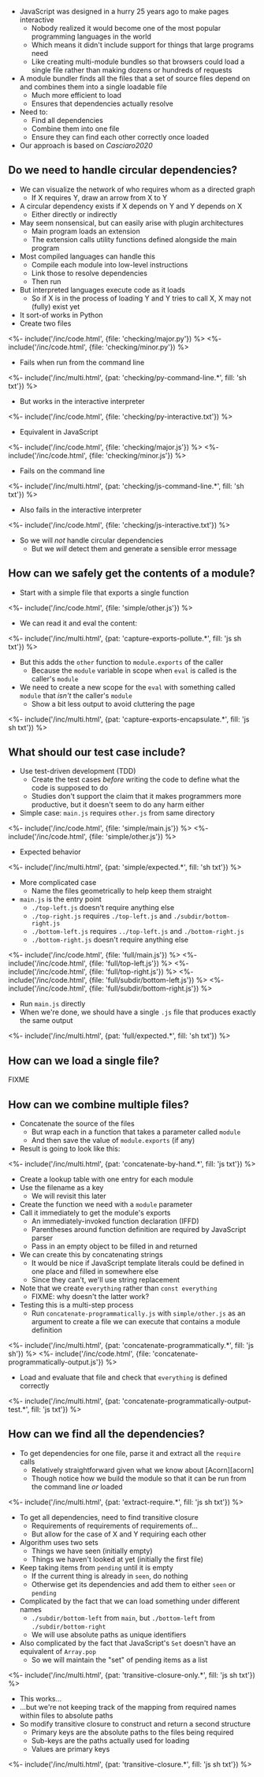 ---
---

-   JavaScript was designed in a hurry 25 years ago to make pages interactive
    -   Nobody realized it would become one of the most popular programming languages in the world
    -   Which means it didn't include support for things that large programs need
    -   Like creating multi-module bundles so that browsers could load a single file
        rather than making dozens or hundreds of requests
-   A <g key="module_bundler">module bundler</g> finds all the files that a set of source files depend on
    and combines them into a single loadable file
    -   Much more efficient to load
    -   Ensures that dependencies actually resolve
-   Need to:
    -   Find all dependencies
    -   Combine them into one file
    -   Ensure they can find each other correctly once loaded
-   Our approach is based on <cite>Casciaro2020</cite>

## Do we need to handle circular dependencies?

-   We can visualize the network of who requires whom as a <g key="directed_graph">directed graph</g>
    -   If X requires Y, draw an arrow from X to Y
-   A <g key="circular_dependency">circular dependency</g> exists if X depends on Y and Y depends on X
    -   Either directly or indirectly
-   May seem nonsensical, but can easily arise with <g key="plugin_architecture">plugin architectures</g>
    -   Main program loads an extension
    -   The extension calls utility functions defined alongside the main program
-   Most <g key="compiled_language">compiled languages</g> can handle this
    -   Compile each module into low-level instructions
    -   <g key="link">Link</g> those to resolve dependencies
    -   Then run
-   But <g key="interpreted_language">interpreted languages</g> execute code as it loads
    -   So if X is in the process of loading Y and Y tries to call X,
        X may not (fully) exist yet
-   It sort-of works in Python
-   Create two files

<%- include('/inc/code.html', {file: 'checking/major.py'}) %>
<%- include('/inc/code.html', {file: 'checking/minor.py'}) %>

-   Fails when run from the command line

<%- include('/inc/multi.html', {pat: 'checking/py-command-line.*', fill: 'sh txt'}) %>

-   But works in the interactive interpreter

<%- include('/inc/code.html', {file: 'checking/py-interactive.txt'}) %>

-   Equivalent in JavaScript

<%- include('/inc/code.html', {file: 'checking/major.js'}) %>
<%- include('/inc/code.html', {file: 'checking/minor.js'}) %>

-   Fails on the command line

<%- include('/inc/multi.html', {pat: 'checking/js-command-line.*', fill: 'sh txt'}) %>

-   Also fails in the interactive interpreter

<%- include('/inc/code.html', {file: 'checking/js-interactive.txt'}) %>

-   So we will *not* handle circular dependencies
    -   But we *will* detect them and generate a sensible error message

## How can we safely get the contents of a module?

-   Start with a simple file that exports a single function

<%- include('/inc/code.html', {file: 'simple/other.js'}) %>

-   We can read it and eval the content:

<%- include('/inc/multi.html', {pat: 'capture-exports-pollute.*', fill: 'js sh txt'}) %>

-   But this adds the `other` function to `module.exports` of the caller
    -   Because the `module` variable in scope when `eval` is called is the caller's `module`
-   We need to create a new scope for the `eval` with something called `module` that *isn't* the caller's `module`
    -   Show a bit less output to avoid cluttering the page

<%- include('/inc/multi.html', {pat: 'capture-exports-encapsulate.*', fill: 'js sh txt'}) %>

## What should our test case include?

-   Use <g key="tdd">test-driven development</g> (TDD)
    -   Create the test cases *before* writing the code to define what the code is supposed to do
    -   Studies don't support the claim that it makes programmers more productive,
        but it doesn't seem to do any harm either
-   Simple case: `main.js` requires `other.js` from same directory

<%- include('/inc/code.html', {file: 'simple/main.js'}) %>
<%- include('/inc/code.html', {file: 'simple/other.js'}) %>

-   Expected behavior

<%- include('/inc/multi.html', {pat: 'simple/expected.*', fill: 'sh txt'}) %>

-   More complicated case
    -   Name the files geometrically to help keep them straight
-   `main.js` is the <g key="entry_point">entry point</g>
    -   `./top-left.js` doesn't require anything else
    -   `./top-right.js` requires `./top-left.js` and `./subdir/bottom-right.js`
    -   `./bottom-left.js` requires `../top-left.js` and `./bottom-right.js`
    -   `./bottom-right.js` doesn't require anything else

<%- include('/inc/code.html', {file: 'full/main.js'}) %>
<%- include('/inc/code.html', {file: 'full/top-left.js'}) %>
<%- include('/inc/code.html', {file: 'full/top-right.js'}) %>
<%- include('/inc/code.html', {file: 'full/subdir/bottom-left.js'}) %>
<%- include('/inc/code.html', {file: 'full/subdir/bottom-right.js'}) %>

-   Run `main.js` directly
-   When we're done, we should have a single `.js` file that produces exactly the same output

<%- include('/inc/multi.html', {pat: 'full/expected.*', fill: 'sh txt'}) %>

## How can we load a single file?

FIXME

## How can we combine multiple files?

-   Concatenate the source of the files
    -   But wrap each in a function that takes a parameter called `module`
    -   And then save the value of `module.exports` (if any)
-   Result is going to look like this:

<%- include('/inc/multi.html', {pat: 'concatenate-by-hand.*', fill: 'js txt'}) %>

-   Create a lookup table with one entry for each module
-   Use the filename as a key
    -   We will revisit this later
-   Create the function we need with a `module` parameter
-   Call it immediately to get the module's exports
    -   An <g key="iifd">immediately-invoked function declaration</g> (IFFD)
    -   Parentheses around function definition are required by JavaScript parser
    -   Pass in an empty object to be filled in and returned
-   We can create this by concatenating strings
    -   It would be nice if JavaScript template literals could be defined in one place
        and filled in somewhere else
    -   Since they can't, we'll use string replacement
-   Note that we create `everything` rather than `const everything`
    -   FIXME: why doesn't the latter work?
-   Testing this is a multi-step process
    -   Run `concatenate-programmatically.js` with `simple/other.js` as an argument
        to create a file we can execute that contains a module definition

<%- include('/inc/multi.html', {pat: 'concatenate-programmatically.*', fill: 'js sh'}) %>
<%- include('/inc/code.html', {file: 'concatenate-programmatically-output.js'}) %>

-   Load and evaluate that file and check that `everything` is defined correctly

<%- include('/inc/multi.html', {pat: 'concatenate-programmatically-output-test.*', fill: 'js txt'}) %>

## How can we find all the dependencies?

-   To get dependencies for one file, parse it and extract all the `require` calls
    -   Relatively straightforward given what we know about [Acorn][acorn]
    -   Though notice how we build the module so that it can be run from the command line *or* loaded

<%- include('/inc/multi.html', {pat: 'extract-require.*', fill: 'js sh txt'}) %>

-   To get all dependencies, need to find <g key="transitive_closure">transitive closure</g>
    -   Requirements of requirements of requirements of...
    -   But allow for the case of X and Y requiring each other
-   Algorithm uses two sets
    -   Things we have seen (initially empty)
    -   Things we haven't looked at yet (initially the first file)
-   Keep taking items from `pending` until it is empty
    -   If the current thing is already in `seen`, do nothing
    -   Otherwise get its dependencies and add them to either `seen` or `pending`
-   Complicated by the fact that we can load something under different names
    -   `./subdir/bottom-left` from `main`, but `./bottom-left` from `./subdir/bottom-right`
    -   We will use <g key="absolute_path">absolute paths</a> as unique identifiers
-   Also complicated by the fact that JavaScript's `Set` doesn't have an equivalent of `Array.pop`
    -   So we will maintain the "set" of pending items as a list

<%- include('/inc/multi.html', {pat: 'transitive-closure-only.*', fill: 'js sh txt'}) %>

-   This works...
-   ...but we're not keeping track of the mapping from required names within files to absolute paths
-   So modify transitive closure to construct and return a second structure
    -   Primary keys are the absolute paths to the files being required
    -   Sub-keys are the paths actually used for loading
    -   Values are primary keys

<%- include('/inc/multi.html', {pat: 'transitive-closure.*', fill: 'js sh txt'}) %>
